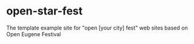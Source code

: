 # open-star-fest
The template example site for "open [your city] fest" web sites based on Open Eugene Festival
